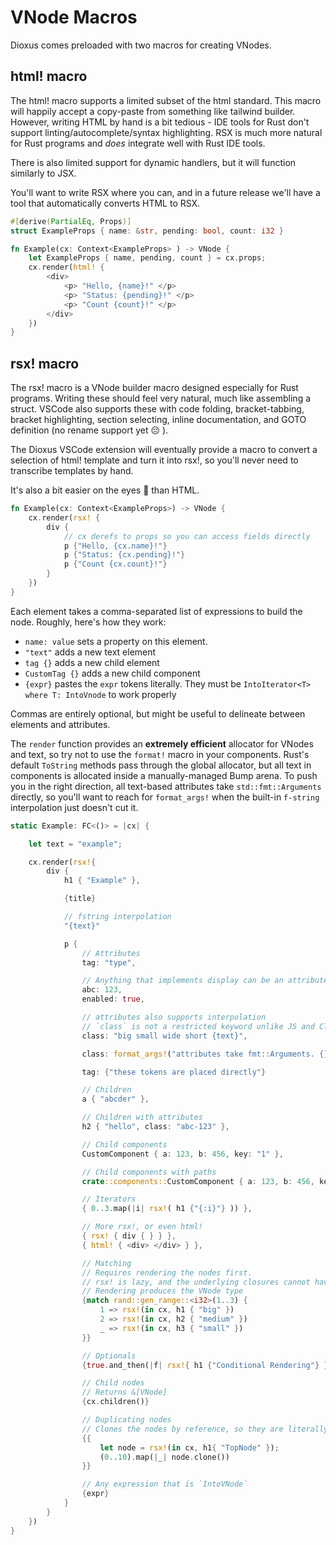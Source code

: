 # VNode Macros

Dioxus comes preloaded with two macros for creating VNodes.

## html! macro

The html! macro supports a limited subset of the html standard. This macro will happily accept a copy-paste from something like tailwind builder. However, writing HTML by hand is a bit tedious - IDE tools for Rust don't support linting/autocomplete/syntax highlighting. RSX is much more natural for Rust programs and _does_ integrate well with Rust IDE tools.

There is also limited support for dynamic handlers, but it will function similarly to JSX.

You'll want to write RSX where you can, and in a future release we'll have a tool that automatically converts HTML to RSX.

```rust
#[derive(PartialEq, Props)]
struct ExampleProps { name: &str, pending: bool, count: i32 }

fn Example(cx: Context<ExampleProps> ) -> VNode {
    let ExampleProps { name, pending, count } = cx.props;
    cx.render(html! {
        <div>
            <p> "Hello, {name}!" </p>
            <p> "Status: {pending}!" </p>
            <p> "Count {count}!" </p>
        </div>
    })
}
```

## rsx! macro

The rsx! macro is a VNode builder macro designed especially for Rust programs. Writing these should feel very natural, much like assembling a struct. VSCode also supports these with code folding, bracket-tabbing, bracket highlighting, section selecting, inline documentation, and GOTO definition (no rename support yet 😔 ).

The Dioxus VSCode extension will eventually provide a macro to convert a selection of html! template and turn it into rsx!, so you'll never need to transcribe templates by hand.

It's also a bit easier on the eyes 🙂 than HTML.

```rust
fn Example(cx: Context<ExampleProps>) -> VNode {
    cx.render(rsx! {
        div {
            // cx derefs to props so you can access fields directly
            p {"Hello, {cx.name}!"}
            p {"Status: {cx.pending}!"}
            p {"Count {cx.count}!"}
        }
    })
}
```

Each element takes a comma-separated list of expressions to build the node. Roughly, here's how they work:

- `name: value` sets a property on this element.
- `"text"` adds a new text element
- `tag {}` adds a new child element
- `CustomTag {}` adds a new child component
- `{expr}` pastes the `expr` tokens literally. They must be `IntoIterator<T> where T: IntoVnode` to work properly

Commas are entirely optional, but might be useful to delineate between elements and attributes.

The `render` function provides an **extremely efficient** allocator for VNodes and text, so try not to use the `format!` macro in your components. Rust's default `ToString` methods pass through the global allocator, but all text in components is allocated inside a manually-managed Bump arena. To push you in the right direction, all text-based attributes take `std::fmt::Arguments` directly, so you'll want to reach for `format_args!` when the built-in `f-string` interpolation just doesn't cut it.

```rust
static Example: FC<()> = |cx| {

    let text = "example";

    cx.render(rsx!{
        div {
            h1 { "Example" },

            {title}

            // fstring interpolation
            "{text}"

            p {
                // Attributes
                tag: "type",

                // Anything that implements display can be an attribute
                abc: 123,
                enabled: true,

                // attributes also supports interpolation
                // `class` is not a restricted keyword unlike JS and ClassName
                class: "big small wide short {text}",

                class: format_args!("attributes take fmt::Arguments. {}", 99)

                tag: {"these tokens are placed directly"}

                // Children
                a { "abcder" },

                // Children with attributes
                h2 { "hello", class: "abc-123" },

                // Child components
                CustomComponent { a: 123, b: 456, key: "1" },

                // Child components with paths
                crate::components::CustomComponent { a: 123, b: 456, key: "1" },

                // Iterators
                { 0..3.map(|i| rsx!( h1 {"{:i}"} )) },

                // More rsx!, or even html!
                { rsx! { div { } } },
                { html! { <div> </div> } },

                // Matching
                // Requires rendering the nodes first.
                // rsx! is lazy, and the underlying closures cannot have the same type
                // Rendering produces the VNode type
                {match rand::gen_range::<i32>(1..3) {
                    1 => rsx!(in cx, h1 { "big" })
                    2 => rsx!(in cx, h2 { "medium" })
                    _ => rsx!(in cx, h3 { "small" })
                }}

                // Optionals
                {true.and_then(|f| rsx!{ h1 {"Conditional Rendering"} })}

                // Child nodes
                // Returns &[VNode]
                {cx.children()}

                // Duplicating nodes
                // Clones the nodes by reference, so they are literally identical
                {{
                    let node = rsx!(in cx, h1{ "TopNode" });
                    (0..10).map(|_| node.clone())
                }}

                // Any expression that is `IntoVNode`
                {expr}
            }
        }
    })
}
```

